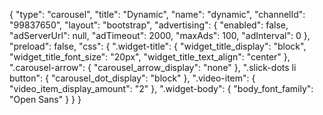 {
    "type": "carousel",
    "title": "Dynamic",
    "name": "dynamic",
    "channelId": "99837650",
    "layout": "bootstrap",
    "advertising": {
        "enabled": false,
        "adServerUrl": null,
        "adTimeout": 2000,
        "maxAds": 100,
        "adInterval": 0
    },
    "preload": false,
    "css": {
        ".widget-title": {
            "widget_title_display": "block",
            "widget_title_font_size": "20px",
            "widget_title_text_align": "center"
        },
        ".carousel-arrow": {
            "carousel_arrow_display": "none"
        },
        ".slick-dots li button": {
            "carousel_dot_display": "block"
        },
        ".video-item": {
            "video_item_display_amount": "2"
        },
        ".widget-body": {
            "body_font_family": "Open Sans"
        }
    }
}
